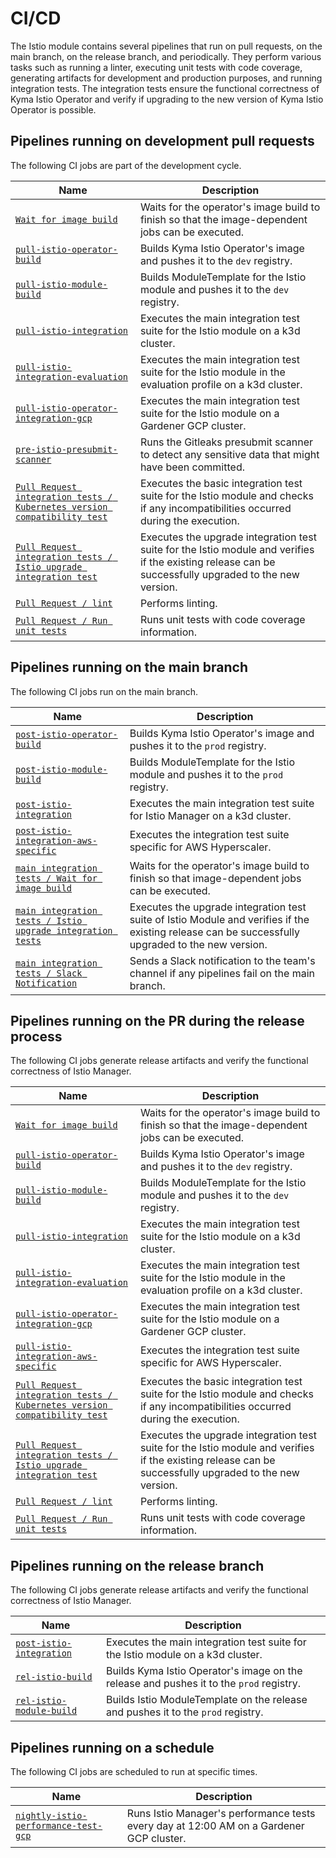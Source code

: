 # CI/CD
The Istio module contains several pipelines that run on pull requests, on the main branch, on the release branch, and periodically. They perform various tasks such as running a linter, executing unit tests with code coverage, generating artifacts for development and production purposes, and running integration tests. The integration tests ensure the functional correctness of Kyma Istio Operator and verify if upgrading to the new version of Kyma Istio Operator is possible.

## Pipelines running on development pull requests

The following CI jobs are part of the development cycle.

| Name                                                                                                                                                                    | Description                                                                                                                                            |
|-------------------------------------------------------------------------------------------------------------------------------------------------------------------------|--------------------------------------------------------------------------------------------------------------------------------------------------------|
| [`Wait for image build`](https://github.com/kyma-project/istio/blob/main/.github/workflows/pull-integration.yaml#L22)                                                   | Waits for the operator's image build to finish so that the image-dependent jobs can be executed.                                                       |
| [`pull-istio-operator-build`](https://github.com/kyma-project/test-infra/blob/main/prow/jobs/kyma-project/istio/istio-manager.yaml#L51)                                 | Builds Kyma Istio Operator's image and pushes it to the `dev` registry.                                                                                |
| [`pull-istio-module-build`](https://github.com/kyma-project/test-infra/blob/main/prow/jobs/kyma-project/istio/istio-manager.yaml#L6)                                    | Builds ModuleTemplate for the Istio module and pushes it to the `dev` registry.                                                                        |
| [`pull-istio-integration`](https://github.com/kyma-project/test-infra/blob/main/prow/jobs/kyma-project/istio/istio-integration.yaml#L3)                                 | Executes the main integration test suite for the Istio module on a k3d cluster.                                                                        |
| [`pull-istio-integration-evaluation`](https://github.com/kyma-project/test-infra/blob/main/prow/jobs/kyma-project/istio/istio-integration.yaml#L44)                     | Executes the main integration test suite for the Istio module in the evaluation profile on a k3d cluster.                                              |
| [`pull-istio-operator-integration-gcp`](https://github.com/kyma-project/test-infra/blob/main/prow/jobs/kyma-project/istio/istio-manager.yaml#L102)                      | Executes the main integration test suite for the Istio module on a Gardener GCP cluster.                                                               |
| [`pre-istio-presubmit-scanner`](https://github.com/kyma-project/test-infra/blob/main/prow/jobs/kyma-project/test-infra/presubmit-scanner.yaml#L295)                     | Runs the Gitleaks presubmit scanner to detect any sensitive data that might have been committed.                                                       |
| [`Pull Request integration tests / Kubernetes version compatibility test`](https://github.com/kyma-project/istio/blob/main/.github/workflows/pull-integration.yaml#L33) | Executes the basic integration test suite for the Istio module and checks if any incompatibilities occurred during the execution.                      |
| [`Pull Request integration tests / Istio upgrade integration test`](https://github.com/kyma-project/istio/blob/main/.github/workflows/pull-integration.yaml#L44)        | Executes the upgrade integration test suite for the Istio module and verifies if the existing release can be successfully upgraded to the new version. |
| [`Pull Request / lint`](https://github.com/kyma-project/istio/blob/main/.github/workflows/pull-request.yaml#L24)                                                        | Performs linting.                                                                                                                                      |
| [`Pull Request / Run unit tests`](https://github.com/kyma-project/istio/blob/main/.github/workflows/pull-request.yaml#L39)                                              | Runs unit tests with code coverage information.                                                                                                        |

## Pipelines running on the main branch

The following CI jobs run on the main branch.

| Name                                                                                                                                                      | Description                                                                                                                                       |
|-----------------------------------------------------------------------------------------------------------------------------------------------------------|---------------------------------------------------------------------------------------------------------------------------------------------------|
| [`post-istio-operator-build`](https://github.com/kyma-project/test-infra/blob/main/prow/jobs/kyma-project/istio/istio-manager.yaml#L355)                  | Builds Kyma Istio Operator's image and pushes it to the `prod` registry.                                                                          |
| [`post-istio-module-build`](https://github.com/kyma-project/test-infra/blob/main/prow/jobs/kyma-project/istio/istio-manager.yaml#L208)                    | Builds ModuleTemplate for the Istio module and pushes it to the `prod` registry.                                                                  |
| [`post-istio-integration`](https://github.com/kyma-project/test-infra/blob/main/prow/jobs/kyma-project/istio/istio-integration.yaml#L87)                  | Executes the main integration test suite for Istio Manager on a k3d cluster.                                                                      |
| [`post-istio-integration-aws-specific`](https://github.com/kyma-project/test-infra/blob/main/prow/jobs/kyma-project/istio/istio-manager.yaml#L410)        | Executes the integration test suite specific for AWS Hyperscaler.                                                                                 |
| [`main integration tests / Wait for image build`](https://github.com/kyma-project/istio/blob/main/.github/workflows/main-integration.yaml#L20)            | Waits for the operator's image build to finish so that image-dependent jobs can be executed.                                                      |
| [`main integration tests / Istio upgrade integration tests`](https://github.com/kyma-project/istio/blob/main/.github/workflows/main-integration.yaml#L30) | Executes the upgrade integration test suite of Istio Module and verifies if the existing release can be successfully upgraded to the new version. |
| [`main integration tests / Slack Notification`](https://github.com/kyma-project/istio/blob/main/.github/workflows/main-integration.yaml#L42)              | Sends a Slack notification to the team's channel if any pipelines fail on the main branch.                                                        |

## Pipelines running on the PR during the release process

The following CI jobs generate release artifacts and verify the functional correctness of Istio Manager.

| Name                                                                                                                                                                    | Description                                                                                                                                            |
|-------------------------------------------------------------------------------------------------------------------------------------------------------------------------|--------------------------------------------------------------------------------------------------------------------------------------------------------|
| [`Wait for image build`](https://github.com/kyma-project/istio/blob/main/.github/workflows/pull-integration.yaml#L22)                                                   | Waits for the operator's image build to finish so that the image-dependent jobs can be executed.                                                       |
| [`pull-istio-operator-build`](https://github.com/kyma-project/test-infra/blob/main/prow/jobs/kyma-project/istio/istio-manager.yaml#L51)                                 | Builds Kyma Istio Operator's image and pushes it to the `dev` registry.                                                                                |
| [`pull-istio-module-build`](https://github.com/kyma-project/test-infra/blob/main/prow/jobs/kyma-project/istio/istio-manager.yaml#L6)                                    | Builds ModuleTemplate for the Istio module and pushes it to the `dev` registry.                                                                        |
| [`pull-istio-integration`](https://github.com/kyma-project/test-infra/blob/main/prow/jobs/istio/istio-integration.yaml#L3)                                              | Executes the main integration test suite for the Istio module on a k3d cluster.                                                                        |
| [`pull-istio-integration-evaluation`](https://github.com/kyma-project/test-infra/blob/main/prow/jobs/istio/istio-integration.yaml#L44)                                  | Executes the main integration test suite for the Istio module in the evaluation profile on a k3d cluster.                                              |
| [`pull-istio-operator-integration-gcp`](https://github.com/kyma-project/test-infra/blob/main/prow/jobs/kyma-project/istio/istio-manager.yaml#L102)                      | Executes the main integration test suite for the Istio module on a Gardener GCP cluster.                                                               |
| [`pull-istio-integration-aws-specific`](https://github.com/kyma-project/test-infra/blob/main/prow/jobs/kyma-project/istio/istio-manager.yaml#L160)                      | Executes the integration test suite specific for AWS Hyperscaler.                                                                                      |
| [`Pull Request integration tests / Kubernetes version compatibility test`](https://github.com/kyma-project/istio/blob/main/.github/workflows/pull-integration.yaml#L33) | Executes the basic integration test suite for the Istio module and checks if any incompatibilities occurred during the execution.                      |
| [`Pull Request integration tests / Istio upgrade integration test`](https://github.com/kyma-project/istio/blob/main/.github/workflows/pull-integration.yaml#L44)        | Executes the upgrade integration test suite for the Istio module and verifies if the existing release can be successfully upgraded to the new version. |
| [`Pull Request / lint`](https://github.com/kyma-project/istio/blob/main/.github/workflows/pull-request.yaml#L24)                                                        | Performs linting.                                                                                                                                      |
| [`Pull Request / Run unit tests`](https://github.com/kyma-project/istio/blob/main/.github/workflows/pull-request.yaml#L39)                                              | Runs unit tests with code coverage information.                                                                                                        |

## Pipelines running on the release branch

The following CI jobs generate release artifacts and verify the functional correctness of Istio Manager.

| Name                                                                                                                                     | Description                                                                             |
|------------------------------------------------------------------------------------------------------------------------------------------|-----------------------------------------------------------------------------------------|
| [`post-istio-integration`](https://github.com/kyma-project/test-infra/blob/main/prow/jobs/kyma-project/istio/istio-integration.yaml#L87) | Executes the main integration test suite for the Istio module on a k3d cluster.         |
| [`rel-istio-build`](https://github.com/kyma-project/test-infra/blob/main/prow/jobs/kyma-project/istio/istio-manager.yaml#L253)           | Builds Kyma Istio Operator's image on the release and pushes it to the `prod` registry. |
| [`rel-istio-module-build`](https://github.com/kyma-project/test-infra/blob/main/prow/jobs/kyma-project/istio/istio-manager.yaml#L308)    | Builds Istio ModuleTemplate on the release and pushes it to the `prod` registry.        |

## Pipelines running on a schedule

The following CI jobs are scheduled to run at specific times.

| Name                                                                                                                                              | Description                                                                             |
|---------------------------------------------------------------------------------------------------------------------------------------------------|-----------------------------------------------------------------------------------------|
| [`nightly-istio-performance-test-gcp`](https://github.com/kyma-project/test-infra/blob/main/prow/jobs/kyma-project/istio/istio-manager.yaml#L460) | Runs Istio Manager's performance tests every day at 12:00 AM on a Gardener GCP cluster. |